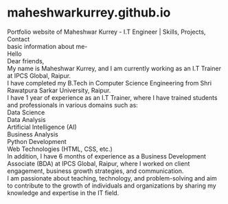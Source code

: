 # maheshwarkurrey.github.io
Portfolio website of Maheshwar Kurrey - I.T Engineer | Skills, Projects, Contact
<br>
basic information about me-
<br>
Hello
<br>
Dear friends,
<br>
My name is Maheshwar Kurrey, and I am currently working as an I.T Trainer at IPCS Global, Raipur. 
<br>I have completed my B.Tech in Computer Science Engineering from Shri Rawatpura Sarkar University, Raipur.
<br>
I have 1 year of experience as an I.T Trainer, where I have trained students and professionals in various domains such as:
<br>
Data Science
<br>
Data Analysis
<br>
Artificial Intelligence (AI)
<br>
Business Analysis
<br>
Python Development
<br>
Web Technologies (HTML, CSS, etc.)
<br>
In addition, I have 6 months of experience as a Business Development Associate (BDA) at IPCS Global, Raipur, where I worked on client engagement, business growth strategies, and communication.
<br>
I am passionate about teaching, technology, and problem-solving and aim to contribute to the growth of individuals and organizations by sharing my knowledge and expertise in the IT field.
